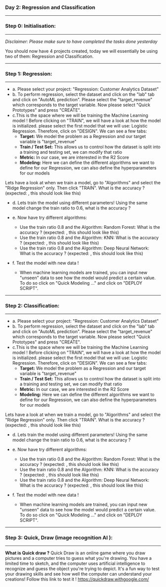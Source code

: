 ### **Day 2: Regression and Classification**

-------
### **Step 0: Initialisation:**
-------
*Disclaimer: Please make sure to have completed the tasks done yesterday*

You should now have 4 projects created, today we will essentially be using two of them: Regression and Classification. 

-----------------------------------
### **Step 1: Regression:**
-----------------------------------

- a. Please select your project: "Regression: Customer Analytics Dataset"
- b. To perform regression, select the dataset and click on the "lab" tab and click on "AutoML prediction". Please select the "target_revenue" which corresponds to the target variable. Now please select "Quick Prototypes" and press "CREATE".
- c.This is the space where we will be training the Machine Learning model ! Before clicking on "TRAIN", we will have a look at how the model is initialized. please select the first model that we will use: Logistic Regression. Therefore, click on "DESIGN". We can see a few tabs:
    -  **Target:** We model the problem as a Regression and our target variable is "target_revenue"
    - **Train / Test Set:** This allows us to control how the dataset is split into a training and testing set, we can modify that ratio
    - **Metric:** In our case, we are interested in the R2 Score
    - **Modeling:** Here we can define the different algorithms we want to define for our Regression, we can also define the hyperparameters for our models

Lets have a look at when we train a model, go to "Algorithms" and select the "Ridge Regression" only. Then click "TRAIN". What is the accuracy ? (expected: , this should look like this)
    
- d. Lets train the model using different parameters! Using the same model change the train ratio to 0.6, what is the accuracy ? 

- e. Now have try different algorithms:
    - Use the train ratio 0.8 and the Algorithm: Random Forest: What is the accuracy ? (expected: , this should look like this)
    - Use the train ratio 0.8 and the Algorithm: KNN: What is the accuracy ? (expected: , this should look like this)
    - Use the train ratio 0.8 and the Algorithm: Deep Neural Network: What is the accuracy ? (expected: , this should look like this)
- f. Test the model with new data ! 
    - When machine learning models are trained, you can input new "unseen" data to see how the model would predict a certain value. To do so click on "Quick Modeling ..." and click on "DEPLOY SCRIPT". 


-----------------------------------
### **Step 2: Classification:**
-----------------------------------

- a. Please select your project: "Regression: Customer Analytics Dataset"
- b. To perform regression, select the dataset and click on the "lab" tab and click on "AutoML prediction". Please select the "target_revenue" which corresponds to the target variable. Now please select "Quick Prototypes" and press "CREATE".
- c.This is the space where we will be training the Machine Learning model ! Before clicking on "TRAIN", we will have a look at how the model is initialized. please select the first model that we will use: Logistic Regression. Therefore, click on "DESIGN". We can see a few tabs:
    -  **Target:** We model the problem as a Regression and our target variable is "target_revenue"
    - **Train / Test Set:** This allows us to control how the dataset is split into a training and testing set, we can modify that ratio
    - **Metric:** In our case, we are interested in the R2 Score
    - **Modeling:** Here we can define the different algorithms we want to define for our Regression, we can also define the hyperparameters for our models

Lets have a look at when we train a model, go to "Algorithms" and select the "Ridge Regression" only. Then click "TRAIN". What is the accuracy ? (expected: , this should look like this)
    
- d. Lets train the model using different parameters! Using the same model change the train ratio to 0.6, what is the accuracy ? 

- e. Now have try different algorithms:
    - Use the train ratio 0.8 and the Algorithm: Random Forest: What is the accuracy ? (expected: , this should look like this)
    - Use the train ratio 0.8 and the Algorithm: KNN: What is the accuracy ? (expected: , this should look like this)
    - Use the train ratio 0.8 and the Algorithm: Deep Neural Network: What is the accuracy ? (expected: , this should look like this)
- f. Test the model with new data ! 
    - When machine learning models are trained, you can input new "unseen" data to see how the model would predict a certain value. To do so click on "Quick Modeling ..." and click on "DEPLOY SCRIPT". 



---------
### **Step 3: Quick, Draw (image recognition AI ):**
-----------------------------------

**What is Quick draw ?** Quick Draw is an online game where you draw pictures and a computer tries to guess what you're drawing. You have a limited time to sketch, and the computer uses artificial intelligence to recognize and guess the object you're trying to depict. It's a fun way to test your drawing skills and see how well the computer can understand your creations!
Follow this link to test it ! https://quickdraw.withgoogle.com/ 

